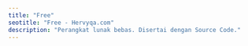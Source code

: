 ```yaml
---
title: "Free"
seotitle: "Free - Hervyqa.com"
description: "Perangkat lunak bebas. Disertai dengan Source Code."
---
```

